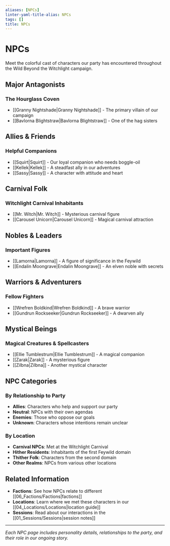 ```yaml
---
aliases: [NPCs]
linter-yaml-title-alias: NPCs
tags: []
title: NPCs
---
```


# NPCs

Meet the colorful cast of characters our party has encountered throughout the Wild Beyond the Witchlight campaign.

## Major Antagonists

### The Hourglass Coven

- [[Granny Nightshade|Granny Nightshade]] - The primary villain of our campaign
- [[Bavlorna Blightstraw|Bavlorna Blightstraw]] - One of the hag sisters

## Allies & Friends

### Helpful Companions

- [[Squirt|Squirt]] - Our loyal companion who needs boggle-oil
- [[Kellek|Kellek]] - A steadfast ally in our adventures
- [[Sassy|Sassy]] - A character with attitude and heart

## Carnival Folk

### Witchlight Carnival Inhabitants

- [[Mr. Witch|Mr. Witch]] - Mysterious carnival figure
- [[Carousel Unicorn|Carousel Unicorn]] - Magical carnival attraction

## Nobles & Leaders

### Important Figures

- [[Lamorna|Lamorna]] - A figure of significance in the Feywild
- [[Endalin Moongrave|Endalin Moongrave]] - An elven noble with secrets

## Warriors & Adventurers

### Fellow Fighters

- [[Wrefren Boldkind|Wrefren Boldkind]] - A brave warrior
- [[Gundrun Rockseeker|Gundrun Rockseeker]] - A dwarven ally

## Mystical Beings

### Magical Creatures & Spellcasters

- [[Ellie Tumblestrum|Ellie Tumblestrum]] - A magical companion
- [[Zarak|Zarak]] - A mysterious figure
- [[Zilbna|Zilbna]] - Another mystical character

## NPC Categories

### By Relationship to Party

- **Allies**: Characters who help and support our party
- **Neutral**: NPCs with their own agendas
- **Enemies**: Those who oppose our goals
- **Unknown**: Characters whose intentions remain unclear

### By Location

- **Carnival NPCs**: Met at the Witchlight Carnival
- **Hither Residents**: Inhabitants of the first Feywild domain
- **Thither Folk**: Characters from the second domain
- **Other Realms**: NPCs from various other locations

## Related Information

- **Factions**: See how NPCs relate to different [[06_Factions/Factions|factions]]
- **Locations**: Learn where we met these characters in our [[04_Locations/Locations|location guide]]
- **Sessions**: Read about our interactions in the [[01_Sessions/Sessions|session notes]]

---

*Each NPC page includes personality details, relationships to the party, and their role in our ongoing story.*
